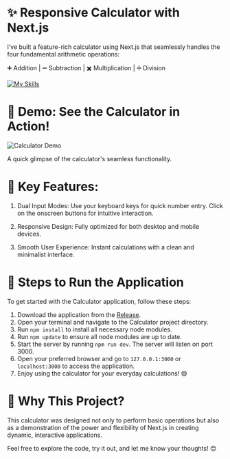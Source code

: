 # ✨ Responsive Calculator with Next.js

I’ve built a feature-rich calculator using Next.js that seamlessly handles the four fundamental arithmetic operations:

➕ Addition | ➖ Subtraction | ✖️ Multiplication | ➗ Division

[![My Skills](https://skillicons.dev/icons?i=next)](https://skillicons.dev)

# 🎥 Demo: See the Calculator in Action!

![Calculator Demo](https://i.ibb.co/VBSTnss/Calculator.gif)

A quick glimpse of the calculator's seamless functionality.

# 🔑 Key Features:

1. Dual Input Modes:
        Use your keyboard keys for quick number entry.
        Click on the onscreen buttons for intuitive interaction.

2. Responsive Design:
        Fully optimized for both desktop and mobile devices.

3. Smooth User Experience:
        Instant calculations with a clean and minimalist interface.

# 🚀 Steps to Run the Application

To get started with the Calculator application, follow these steps:

1. Download the application from the [Release](https://github.com/AbolfazlMahkam/Calculator/releases/).
2. Open your terminal and navigate to the Calculator project directory.
3. Run ```npm install``` to install all necessary node modules.
4. Run ```npm update``` to ensure all node modules are up to date.
5. Start the server by running ```npm run dev```. The server will listen on port 3000.
6. Open your preferred browser and go to ```127.0.0.1:3000``` or ```localhost:3000``` to access the application.
7. Enjoy using the calculator for your everyday calculations! 😄

# 🚀 Why This Project?

This calculator was designed not only to perform basic operations but also as a demonstration of the power and flexibility of Next.js in creating dynamic, interactive applications.

Feel free to explore the code, try it out, and let me know your thoughts! 😊
